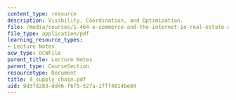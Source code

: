 ```yaml
---
content_type: resource
description: Visibility, Coordination, and Optimization.
file: /media/courses/1-464-e-commerce-and-the-internet-in-real-estate-and-construction-spring-2004/9d3f8283dd46f6f5527a1fff4814be84_4_supply_chain.pdf
file_type: application/pdf
learning_resource_types:
- Lecture Notes
ocw_type: OCWFile
parent_title: Lecture Notes
parent_type: CourseSection
resourcetype: Document
title: 4_supply_chain.pdf
uid: 9d3f8283-dd46-f6f5-527a-1fff4814be84
---
```

